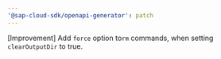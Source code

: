 ```yaml
---
'@sap-cloud-sdk/openapi-generator': patch
---
```


[Improvement] Add `force` option to`rm` commands, when setting `clearOutputDir` to true.
